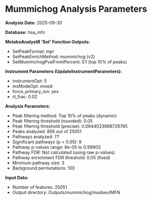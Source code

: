 # Mummichog Analysis Parameters

**Analysis Date:** 2025-09-30

**Database:** hsa_mfn

**MetaboAnalystR 'Set' Function Outputs:**
- SetPeakFormat: mpr
- SetPeakEnrichMethod: mummichog (v2)
- SetMummichogPvalFromPercent: 0.1 (top 10% of peaks)

**Instrument Parameters (UpdateInstrumentParameters):**
- instrumentOpt: 5
- msModeOpt: mixed
- force_primary_ion: yes
- rt_frac: 0.02

**Analysis Parameters:**
- Peak filtering method: Top 10% of peaks (dynamic)
- Peak filtering threshold (rounded): 0.05
- Peak filtering threshold (precise): 0.0944023988729765
- Peaks analyzed: 856 out of 25051
- Pathways analyzed: 77
- Significant pathways (p < 0.05): 9
- Pathway p-values range: 8e-05 to 0.99903
- Pathway FDR: Not calculated (using raw p-values)
- Pathway enrichment FDR threshold: 0.05 (fixed)
- Minimum pathway size: 3
- Background permutations: 100

**Input Data:**
- Number of features: 25051
- Output directory: Outputs/mummichog/modsev/MFN

